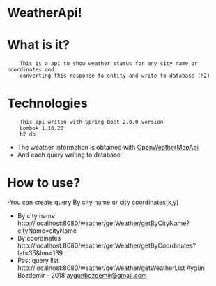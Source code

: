 # WeatherApi!

# What is it?
        This is a api to show weather status for any city name or coordinates and
        converting this response to entity and write to database (h2)
# Technologies
        This api writen with Spring Boot 2.0.0 version
        Lombok 1.16.20
        h2 db
- The weather information is obtained with [OpenWeatherMapApi](https://openweathermap.org/)
- And each query writing to database
# How to use?
  -You can create query By city name or city coordinates(x,y)
  - By city name  
 http://localhost:8080/weather/getWeather/getByCityName?cityName=cityName
  - By coordinates
  http://localhost:8080/weather/getWeather/getByCoordinates?lat=35&lon=139
  - Past query list
  http://localhost:8080/weather/getWeather/getWeatherList
Aygün Bozdemir - 2018
aygunbozdemir@gmail.com

